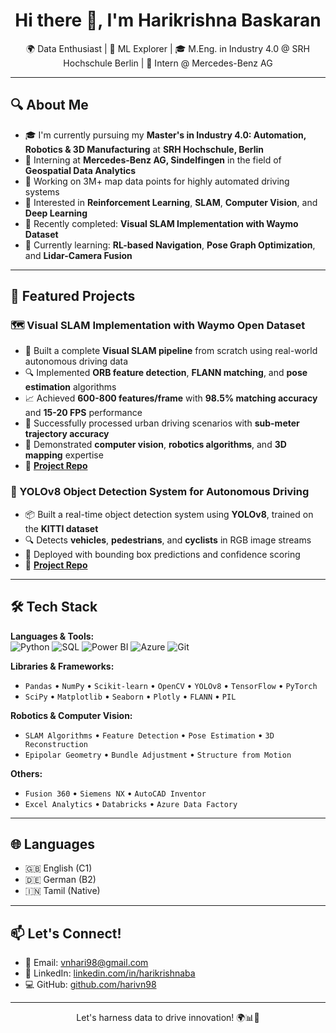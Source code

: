 <h1 align="center">Hi there 👋, I'm Harikrishna Baskaran</h1>
<p align="center">
🌍 Data Enthusiast | 🧠 ML Explorer | 
🎓 M.Eng. in Industry 4.0 @ SRH Hochschule Berlin | 💼 Intern @ Mercedes-Benz AG  
</p>

---

## 🔍 About Me
- 🎓 I'm currently pursuing my **Master's in Industry 4.0: Automation, Robotics & 3D Manufacturing** at **SRH Hochschule, Berlin**  
- 💼 Interning at **Mercedes-Benz AG, Sindelfingen** in the field of **Geospatial Data Analytics**  
- 🚗 Working on 3M+ map data points for highly automated driving systems  
- 🤖 Interested in **Reinforcement Learning**, **SLAM**, **Computer Vision**, and **Deep Learning**  
- 🧪 Recently completed: **Visual SLAM Implementation with Waymo Dataset**  
- 🌱 Currently learning: **RL-based Navigation**, **Pose Graph Optimization**, and **Lidar-Camera Fusion**  

---

## 🚀 Featured Projects

### 🗺️ Visual SLAM Implementation with Waymo Open Dataset
- 🎯 Built a complete **Visual SLAM pipeline** from scratch using real-world autonomous driving data
- 🔍 Implemented **ORB feature detection**, **FLANN matching**, and **pose estimation** algorithms
- 📈 Achieved **600-800 features/frame** with **98.5% matching accuracy** and **15-20 FPS** performance
- 🌆 Successfully processed urban driving scenarios with **sub-meter trajectory accuracy**
- 🧠 Demonstrated **computer vision**, **robotics algorithms**, and **3D mapping** expertise
- 🔗 [**Project Repo**](https://github.com/harivn98/waymo-visual-slam)

### 🎯 YOLOv8 Object Detection System for Autonomous Driving  
- 📦 Built a real-time object detection system using **YOLOv8**, trained on the **KITTI dataset**  
- 🔍 Detects **vehicles**, **pedestrians**, and **cyclists** in RGB image streams  
- 🧠 Deployed with bounding box predictions and confidence scoring  
- 🔗 [**Project Repo**](https://github.com/harivn98/object_detection_kitti_dataset)

---

## 🛠️ Tech Stack

**Languages & Tools:**  
![Python](https://img.shields.io/badge/Python-3776AB?style=flat&logo=python&logoColor=white)
![SQL](https://img.shields.io/badge/SQL-025E8C?style=flat&logo=sqlite&logoColor=white)
![Power BI](https://img.shields.io/badge/PowerBI-F2C811?style=flat&logo=powerbi&logoColor=black)
![Azure](https://img.shields.io/badge/Azure-0078D4?style=flat&logo=microsoftazure&logoColor=white)
![Git](https://img.shields.io/badge/Git-F05032?style=flat&logo=git&logoColor=white)

**Libraries & Frameworks:**  
- `Pandas` • `NumPy` • `Scikit-learn` • `OpenCV` • `YOLOv8` • `TensorFlow` • `PyTorch`
- `SciPy` • `Matplotlib` • `Seaborn` • `Plotly` • `FLANN` • `PIL`

**Robotics & Computer Vision:**
- `SLAM Algorithms` • `Feature Detection` • `Pose Estimation` • `3D Reconstruction`
- `Epipolar Geometry` • `Bundle Adjustment` • `Structure from Motion`

**Others:**  
- `Fusion 360` • `Siemens NX` • `AutoCAD Inventor`  
- `Excel Analytics` • `Databricks` • `Azure Data Factory`

---

## 🌐 Languages
- 🇬🇧 English (C1)
- 🇩🇪 German (B2)
- 🇮🇳 Tamil (Native)

---

## 📫 Let's Connect!
- 📧 Email: [vnhari98@gmail.com](mailto:vnhari98@gmail.com)  
- 💼 LinkedIn: [linkedin.com/in/harikrishnaba](https://www.linkedin.com/in/harikrishnaba/)  
- 💻 GitHub: [github.com/harivn98](https://github.com/harivn98)

---

<p align="center">Let's harness data to drive innovation! 🌍📊🧠</p>
